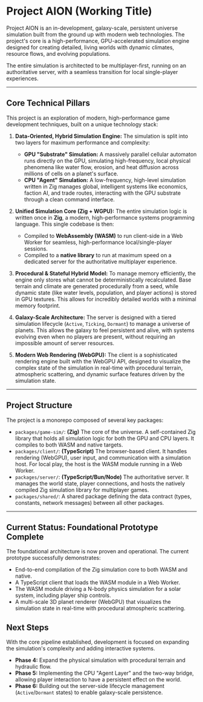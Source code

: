 # Project AION (Working Title)

Project AION is an in-development, galaxy-scale, persistent universe simulation built from the ground up with modern web technologies. The project's core is a high-performance, GPU-accelerated simulation engine designed for creating detailed, living worlds with dynamic climates, resource flows, and evolving populations.

The entire simulation is architected to be multiplayer-first, running on an authoritative server, with a seamless transition for local single-player experiences.

---

## Core Technical Pillars

This project is an exploration of modern, high-performance game development techniques, built on a unique technology stack:

1.  **Data-Oriented, Hybrid Simulation Engine:** The simulation is split into two layers for maximum performance and complexity:
    *   **GPU "Substrate" Simulation:** A massively parallel cellular automaton runs directly on the GPU, simulating high-frequency, local physical phenomena like water flow, erosion, and heat diffusion across millions of cells on a planet's surface.
    *   **CPU "Agent" Simulation:** A low-frequency, high-level simulation written in Zig manages global, intelligent systems like economics, faction AI, and trade routes, interacting with the GPU substrate through a clean command interface.

2.  **Unified Simulation Core (Zig + WGPU):** The entire simulation logic is written once in **Zig**, a modern, high-performance systems programming language. This single codebase is then:
    *   Compiled to **WebAssembly (WASM)** to run client-side in a Web Worker for seamless, high-performance local/single-player sessions.
    *   Compiled to a **native library** to run at maximum speed on a dedicated server for the authoritative multiplayer experience.

3.  **Procedural & Stateful Hybrid Model:** To manage memory efficiently, the engine only stores what cannot be deterministically recalculated. Base terrain and climate are generated procedurally from a seed, while dynamic state (like water levels, population, and player actions) is stored in GPU textures. This allows for incredibly detailed worlds with a minimal memory footprint.

4.  **Galaxy-Scale Architecture:** The server is designed with a tiered simulation lifecycle (`Active`, `Ticking`, `Dormant`) to manage a universe of planets. This allows the galaxy to feel persistent and alive, with systems evolving even when no players are present, without requiring an impossible amount of server resources.

5.  **Modern Web Rendering (WebGPU):** The client is a sophisticated rendering engine built with the WebGPU API, designed to visualize the complex state of the simulation in real-time with procedural terrain, atmospheric scattering, and dynamic surface features driven by the simulation state.

---

## Project Structure

The project is a monorepo composed of several key packages:

*   `packages/game-sim/`: **(Zig)** The core of the universe. A self-contained Zig library that holds all simulation logic for both the GPU and CPU layers. It compiles to both WASM and native targets.
*   `packages/client/`: **(TypeScript)** The browser-based client. It handles rendering (WebGPU), user input, and communication with a simulation host. For local play, the host is the WASM module running in a Web Worker.
*   `packages/server/`: **(TypeScript/Bun/Node)** The authoritative server. It manages the world state, player connections, and hosts the natively compiled Zig simulation library for multiplayer games.
*   `packages/shared/`: A shared package defining the data contract (types, constants, network messages) between all other packages.

---

## Current Status: Foundational Prototype Complete

The foundational architecture is now proven and operational. The current prototype successfully demonstrates:
*   End-to-end compilation of the Zig simulation core to both WASM and native.
*   A TypeScript client that loads the WASM module in a Web Worker.
*   The WASM module driving a N-body physics simulation for a solar system, including player ship controls.
*   A multi-scale 3D planet renderer (WebGPU) that visualizes the simulation state in real-time with procedural atmospheric scattering.

## Next Steps

With the core pipeline established, development is focused on expanding the simulation's complexity and adding interactive systems.
*   **Phase 4:** Expand the physical simulation with procedural terrain and hydraulic flow.
*   **Phase 5:** Implementing the CPU "Agent Layer" and the two-way bridge, allowing player interaction to have a persistent effect on the world.
*   **Phase 6:** Building out the server-side lifecycle management (`Active`/`Dormant` states) to enable galaxy-scale persistence.
